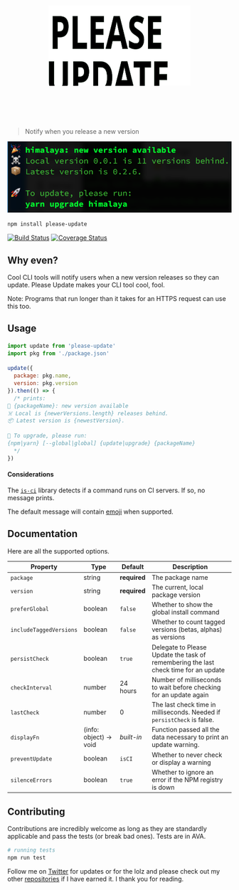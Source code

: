 <h1 align="center">
	<br>
	<br>
	<img width="320" height="180" src="media/logo.svg" alt="Please Update">
	<br>
	<br>
	<br>
</h1>

> Notify when you release a new version

[![Example message](media/screenshot.png)](example.js)

```sh
npm install please-update
```

[![Build Status](https://travis-ci.org/andrejewski/please-update.svg?branch=master)](https://travis-ci.org/andrejewski/please-update)
[![Coverage Status](https://coveralls.io/repos/github/andrejewski/please-update/badge.svg?branch=master)](https://coveralls.io/github/andrejewski/please-update?branch=master)

## Why even?
Cool CLI tools will notify users when a new version releases so they can update.
Please Update makes your CLI tool cool, fool.

Note: Programs that run longer than it takes for an HTTPS request can use this too.

## Usage

```js
import update from 'please-update'
import pkg from './package.json'

update({
  package: pkg.name,
  version: pkg.version
}).then(() => {
  /* prints:
🎉 {packageName}: new version available
☠️ Local is {newerVersions.length} releases behind.
📦 Latest version is {newestVersion}.

🚀 To upgrade, please run:
{npm|yarn} [--global|global] {update|upgrade} {packageName}
  */
})
```

#### Considerations
The [`is-ci`](https://github.com/watson/is-ci) library detects if a command runs on CI servers.
If so, no message prints.

The default message will contain [emoji](https://github.com/omnidan/node-emoji) when supported.

## Documentation
Here are all the supported options.

| Property | Type | Default | Description |
| -------- | ---- | ------- | ----------- |
| `package` | string | **required** | The package name
| `version` | string | **required** | The current, local package version
| `preferGlobal` | boolean | `false` | Whether to show the global install command
| `includeTaggedVersions` | boolean | `false` | Whether to count tagged versions (betas, alphas) as versions
| `persistCheck` | boolean | `true` | Delegate to Please Update the task of remembering the last check time for an update
| `checkInterval` | number | 24 hours | Number of milliseconds to wait before checking for an update again
| `lastCheck` | number | 0 | The last check time in milliseconds. Needed if `persistCheck` is false.
| `displayFn` | (info: object) -> void | *built-in* | Function passed all the data necessary to print an update warning.
| `preventUpdate` | boolean | `isCI` | Whether to never check or display a warning
| `silenceErrors` | boolean | `true` | Whether to ignore an error if the NPM registry is down

## Contributing
Contributions are incredibly welcome as long as they are standardly applicable and pass the tests (or break bad ones). Tests are in AVA.

```bash
# running tests
npm run test
```

Follow me on [Twitter](https://twitter.com/compooter) for updates or for the lolz and please check out my other [repositories](https://github.com/andrejewski) if I have earned it. I thank you for reading.
